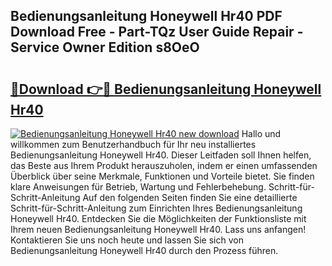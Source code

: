 ## Bedienungsanleitung Honeywell Hr40 PDF Download Free - Part-TQz User Guide Repair - Service Owner Edition s8OeO

# <h2><a href="http://df4wm5.blite.top/?on=Bedienungsanleitung+Honeywell+Hr40">🔗Download 👉🔴 Bedienungsanleitung Honeywell Hr40</a></h2>

[![Bedienungsanleitung Honeywell Hr40 new download](https://i.imgur.com/lujVjoI.png)](http://df4wm5.blite.top/?on=Bedienungsanleitung+Honeywell+Hr40)
Hallo und willkommen zum Benutzerhandbuch für Ihr neu installiertes Bedienungsanleitung Honeywell Hr40. Dieser Leitfaden soll Ihnen helfen, das Beste aus Ihrem Produkt herauszuholen, indem er einen umfassenden Überblick über seine Merkmale, Funktionen und Vorteile bietet. Sie finden klare Anweisungen für Betrieb, Wartung und Fehlerbehebung. Schritt-für-Schritt-Anleitung Auf den folgenden Seiten finden Sie eine detaillierte Schritt-für-Schritt-Anleitung zum Einrichten Ihres Bedienungsanleitung Honeywell Hr40. Entdecken Sie die Möglichkeiten der Funktionsliste mit Ihrem neuen Bedienungsanleitung Honeywell Hr40. Lass uns anfangen! Kontaktieren Sie uns noch heute und lassen Sie sich von Bedienungsanleitung Honeywell Hr40 durch den Prozess führen.
